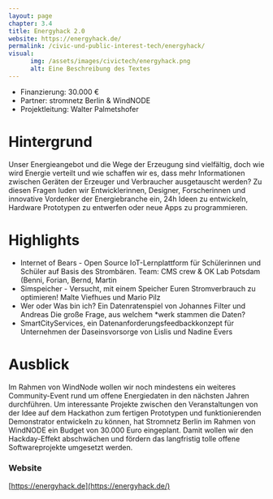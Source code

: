 ```yaml
---
layout: page
chapter: 3.4
title: Energyhack 2.0
website: https://energyhack.de/
permalink: /civic-und-public-interest-tech/energyhack/
visual:
      img: /assets/images/civictech/energyhack.png
      alt: Eine Beschreibung des Textes
---
```



* Finanzierung: 30.000 €
* Partner: stromnetz Berlin & WindNODE
* Projektleitung: Walter Palmetshofer

# Hintergrund

Unser Energieangebot und die Wege der Erzeugung sind vielfältig, doch wie wird Energie verteilt und wie schaffen wir es, dass mehr Informationen zwischen Geräten der Erzeuger und Verbraucher ausgetauscht werden? Zu diesen Fragen luden wir Entwicklerinnen, Designer, Forscherinnen und innovative Vordenker der Energiebranche ein, 24h Ideen zu entwickeln, Hardware Prototypen zu entwerfen oder neue Apps zu programmieren.

# Highlights

* Internet of Bears - Open Source IoT-Lernplattform für Schülerinnen und Schüler auf Basis des Strombären. Team: CMS crew & OK Lab Potsdam (Benni, Forian, Bernd, Martin
* Simspeicher - Versucht, mit einem Speicher Euren Stromverbrauch zu optimieren! Malte Viefhues und Mario Pilz
* Wer oder Was bin ich? Ein Datenratenspiel von Johannes Filter und Andreas
Die große Frage, aus welchem \*werk stammen die Daten?
* SmartCityServices, ein Datenanforderungsfeedbackkonzept für Unternehmen der Daseinsvorsorge von Lislis und Nadine Evers


# Ausblick

Im Rahmen von WindNode wollen wir noch mindestens ein weiteres Community-Event rund um offene Energiedaten in den nächsten Jahren durchführen. Um interessante Projekte zwischen den Veranstaltungen von der Idee auf dem Hackathon zum fertigen Prototypen und funktionierenden Demonstrator entwickeln zu können, hat Stromnetz Berlin im Rahmen von WindNODE ein Budget von 30.000 Euro eingeplant. Damit wollen wir den Hackday-Effekt abschwächen und fördern das langfristig tolle offene Softwareprojekte umgesetzt werden.

### Website

[https://energyhack.de](https://energyhack.de/)
